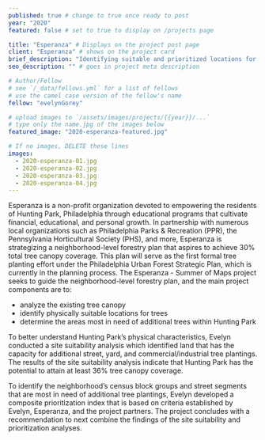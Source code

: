 ```yaml
---
published: true # change to true once ready to post
year: "2020"
featured: false # set to true to display on /projects page

title: "Esperanza" # Displays on the project post page
client: "Esperanza" # shows on the project card
brief_description: "Identifying suitable and prioritized locations for tree plantings in Hunting Park, Philadelphia" # shows on the project card
seo_description: "" # goes in project meta description

# Author/Fellow
# see `/_data/fellows.yml` for a list of fellows
# use the camel case version of the fellow's name
fellow: "evelynGorey"

# upload images to `/assets/images/projects/{{year}}/...`
# type only the name.jpg of the images below
featured_image: "2020-esperanza-featured.jpg"

# If no images, DELETE these lines
images:
  - 2020-esperanza-01.jpg
  - 2020-esperanza-02.jpg
  - 2020-esperanza-03.jpg
  - 2020-esperanza-04.jpg
---
```

Esperanza is a non-profit organization devoted to empowering the residents of Hunting Park, Philadelphia through educational programs that cultivate financial, educational, and personal growth. In partnership with numerous local organizations such as Philadelphia Parks & Recreation (PPR), the Pennsylvania Horticultural Society (PHS), and more, Esperanza is strategizing a neighborhood-level forestry plan that aspires to achieve 30% total tree canopy coverage. This plan will serve as the first formal tree planting effort under the Philadelphia Urban Forest Strategic Plan, which is currently in the planning process. The Esperanza - Summer of Maps project seeks to guide the neighborhood-level forestry plan, and the main project components are to:

- analyze the existing tree canopy
- identify physically suitable locations for trees
- determine the areas most in need of additional trees within Hunting Park

To better understand Hunting Park’s physical characteristics, Evelyn conducted a site suitability analysis which identified land that has the capacity for additional street, yard, and commercial/industrial tree plantings. The results of the site suitability analysis indicate that Hunting Park has the potential to attain at least 36% tree canopy coverage.

To identify the neighborhood’s census block groups and street segments that are most in need of additional tree plantings, Evelyn developed a composite prioritization index that is based on criteria established by Evelyn, Esperanza, and the project partners. The project concludes with a recommendation to next combine the findings of the site suitability and prioritization analyses.
